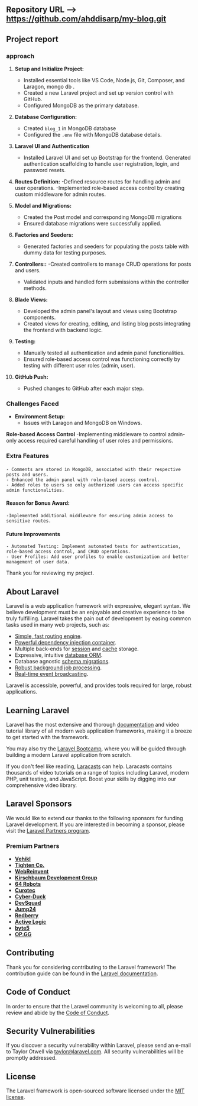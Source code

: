 
## Repository URL  --> https://github.com/ahddisarp/my-blog.git

## Project report
### approach
1. **Setup and Initialize Project:**
    - Installed essential  tools like  VS Code, Node.js, Git, Composer, and Laragon, mongo db .
    - Created a new Laravel project and set up version control with GitHub.
    - Configured MongoDB as the primary database.

2. **Database Configuration:**
    - Created `blog_1` in MongoDB database
    - Configured the `.env` file with MongoDB database details.

3. **Laravel UI and Authentication**
    - Installed Laravel UI and set up Bootstrap for the frontend.
    Generated authentication scaffolding to handle user registration, login, and password resets.

4. **Routes Definition:**
    -Defined resource routes for handling admin and user operations.
    -Implemented role-based access control by creating custom middleware for admin routes.

5. **Model and Migrations:**
    - Created the Post model and corresponding MongoDB migrations
    - Ensured database migrations were successfully applied.

6. **Factories and Seeders:**
    - Generated factories and seeders for populating the posts table with dummy data for testing purposes.

7. **Controllers::**
    -Created controllers to manage CRUD operations for posts and users.
    - Validated inputs and handled form submissions within the controller methods.

8. **Blade Views:**

    - Developed the admin panel's layout and views using Bootstrap components.
    - Created views for creating, editing, and listing blog posts
    integrating the frontend with backend logic.

9. **Testing:**
    - Manually tested all authentication and admin panel functionalities.
    - Ensured role-based access control was functioning correctly by testing with different user roles (admin, user).

10. **GitHub Push:**
    - Pushed changes to GitHub after each major step.

### Challenges Faced

- **Environment Setup:** 
    - Issues with Laragon and MongoDB on Windows.


**Role-based Access Control**
    -Implementing middleware to control admin-only access required careful handling of user roles and permissions.


### Extra Features

#### 

    - Comments are stored in MongoDB, associated with their respective posts and users.
    - Enhanced the admin panel with role-based access control.
    - Added roles to users so only authorized users can access specific admin functionalities.


#### Reason for Bonus Award:

    -Implemented additional middleware for ensuring admin access to sensitive routes.

#### Future Improvements ####
    - Automated Testing: Implement automated tests for authentication, role-based access control, and CRUD operations.
    - User Profiles: Add user profiles to enable customization and better management of user data.

Thank you for reviewing my project.

## About Laravel

Laravel is a web application framework with expressive, elegant syntax. We believe development must be an enjoyable and creative experience to be truly fulfilling. Laravel takes the pain out of development by easing common tasks used in many web projects, such as:

- [Simple, fast routing engine](https://laravel.com/docs/routing).
- [Powerful dependency injection container](https://laravel.com/docs/container).
- Multiple back-ends for [session](https://laravel.com/docs/session) and [cache](https://laravel.com/docs/cache) storage.
- Expressive, intuitive [database ORM](https://laravel.com/docs/eloquent).
- Database agnostic [schema migrations](https://laravel.com/docs/migrations).
- [Robust background job processing](https://laravel.com/docs/queues).
- [Real-time event broadcasting](https://laravel.com/docs/broadcasting).

Laravel is accessible, powerful, and provides tools required for large, robust applications.

## Learning Laravel

Laravel has the most extensive and thorough [documentation](https://laravel.com/docs) and video tutorial library of all modern web application frameworks, making it a breeze to get started with the framework.

You may also try the [Laravel Bootcamp](https://bootcamp.laravel.com), where you will be guided through building a modern Laravel application from scratch.

If you don't feel like reading, [Laracasts](https://laracasts.com) can help. Laracasts contains thousands of video tutorials on a range of topics including Laravel, modern PHP, unit testing, and JavaScript. Boost your skills by digging into our comprehensive video library.

## Laravel Sponsors

We would like to extend our thanks to the following sponsors for funding Laravel development. If you are interested in becoming a sponsor, please visit the [Laravel Partners program](https://partners.laravel.com).

### Premium Partners

- **[Vehikl](https://vehikl.com/)**
- **[Tighten Co.](https://tighten.co)**
- **[WebReinvent](https://webreinvent.com/)**
- **[Kirschbaum Development Group](https://kirschbaumdevelopment.com)**
- **[64 Robots](https://64robots.com)**
- **[Curotec](https://www.curotec.com/services/technologies/laravel/)**
- **[Cyber-Duck](https://cyber-duck.co.uk)**
- **[DevSquad](https://devsquad.com/hire-laravel-developers)**
- **[Jump24](https://jump24.co.uk)**
- **[Redberry](https://redberry.international/laravel/)**
- **[Active Logic](https://activelogic.com)**
- **[byte5](https://byte5.de)**
- **[OP.GG](https://op.gg)**

## Contributing

Thank you for considering contributing to the Laravel framework! The contribution guide can be found in the [Laravel documentation](https://laravel.com/docs/contributions).

## Code of Conduct

In order to ensure that the Laravel community is welcoming to all, please review and abide by the [Code of Conduct](https://laravel.com/docs/contributions#code-of-conduct).

## Security Vulnerabilities

If you discover a security vulnerability within Laravel, please send an e-mail to Taylor Otwell via [taylor@laravel.com](mailto:taylor@laravel.com). All security vulnerabilities will be promptly addressed.

## License

The Laravel framework is open-sourced software licensed under the [MIT license](https://opensource.org/licenses/MIT).
